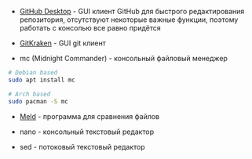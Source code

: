 * [GitHub Desktop](https://github.com/shiftkey/desktop) - GUI клиент GitHub для быстрого редактирования репозитория, отсутствуют некоторые важные функции, поэтому работать с консолью все равно придётся

* [GitKraken](https://www.gitkraken.com/) - GUI git клиент

* mc (Midnight Commander) - консольный файловый менеджер

```bash
# Debian based
sudo apt install mc

# Arch based
sudo pacman -S mc
```

* [Meld](https://meld.app/) - программа для сравнения файлов

* nano - консольный текстовый редактор

* sed - потоковый текстовый редактор